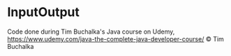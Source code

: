 # InputOutput

Code done during Tim Buchalka's Java course on Udemy,
https://www.udemy.com/java-the-complete-java-developer-course/
© Tim Buchalka
